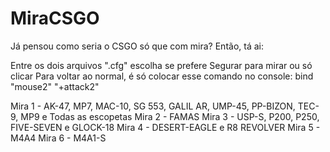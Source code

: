 # MiraCSGO
Já pensou como seria o CSGO só que com mira? Então, tá ai:

Entre os dois arquivos ".cfg" escolha se prefere Segurar para mirar ou só clicar
Para voltar ao normal, é só colocar esse comando no console:
bind "mouse2" "+attack2"

Mira 1 - AK-47, MP7, MAC-10, SG 553, GALIL AR, UMP-45, PP-BIZON, TEC-9, MP9 e Todas as escopetas 
Mira 2 - FAMAS 
Mira 3 - USP-S, P200, P250, FIVE-SEVEN e GLOCK-18 
Mira 4 - DESERT-EAGLE e R8 REVOLVER 
Mira 5 - M4A4
Mira 6 - M4A1-S
